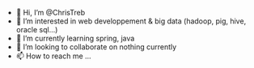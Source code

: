 - 👋 Hi, I’m @ChrisTreb
- 👀 I’m interested in web developpement & big data (hadoop, pig, hive, oracle sql...)
- 🌱 I’m currently learning spring, java
- 💞️ I’m looking to collaborate on nothing currently
- 📫 How to reach me ...

<!---
ChrisTreb/ChrisTreb is a ✨ special ✨ repository because its `README.md` (this file) appears on your GitHub profile.
You can click the Preview link to take a look at your changes.
--->
